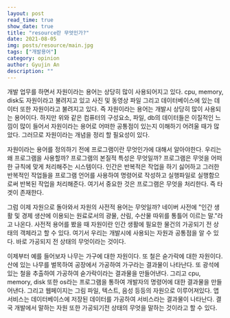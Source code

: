 ```yaml
---
layout: post
read_time: true
show_date: true
title: "resource란 무엇인가?"
date: 2021-08-05
img: posts/resource/main.jpg
tags: ["개발용어"]
category: opinion
author: Gyujin An
description: ""
---
```


개발 업무를 하면서 자원이라는 용어는 상당히 많이 사용되어지고 있다. cpu, memory, disk도 자원이라고 불려지고 있고 사진 및 동영상 파일 그리고 데이터베이스에 있는 데이터 또한 자원이라고 불려지고 있다. 즉 자원이라는 용어는 개발시 상당히 많이 사용되는 용어이다. 하지만 위와 같은 컴퓨터의 구성요소, 파일, db의 데이터들은 이질적인 느낌이 많이 들어서 자원이라는 용어로 어떠한 공통점이 있는지 이해하기 어려울 때가 많았다. 그러므로 자원이라는 개념을 정리 할 필요성이 있다.
  
자원이라는 용어를 정의하기 전에 프로그램이란 무엇인가에 대해서 알아야한다. 우리는 왜 프로그램을 사용할까? 프로그램의 본질적 특성은 무엇일까? 프로그램은 무엇을 어떠한 규칙에 맞게 처리해주는 시스템이다. 인간은 반복적은 작업을 하기 싫어하고 그러한 반복적인 작업들을 프로그램 언어를 사용하여 명령어로 작성하고 실행파일로 실행함으로써 반복된 작업을 처리해준다. 여기서 중요한 것은 프로그램은 무엇을 처리한다. 즉 타겟이 존재한다. 

그럼 이제 자원으로 돌아와서 자원의 사전적 용어는 무엇일까? 네이버 사전에 "인간 생활 및 경제 생산에 이용되는 원료로서의 광물, 산림, 수산물 따위를 통틀어 이르는 말."라고 나온다. 사전적 용어를 봤을 때 자원이란 인간 생활에 필요한 물건의 가공되기 전 상태의 객체라고 할 수 있다. 여기서 우리는 개발시에 사용되는 자원과 공통점을 알 수 있다. 바로 가공되지 전 상태의 무엇이라는 것이다. 

이제부터 예를 들어보자 나무는 가구에 대한 자원이다. 또 철은 숟가락에 대한 자원이다. 산에 있는 나무를 벌목하여 공장에서 가공하여 가구라는 결과물이 나타난다. 또 광석에 있는 철을 추출하여 가공하여 숟가락이라는 결과물을 만들어낸다. 그리고 cpu, memory, disk 또한 os라는 프로그램을 통하여 개발자의 명령어에 대한 결과물을 만들어낸다. 그리고 웹페이지는 그림 파일, 텍스트, 음성 등등의 자원으로 이루어져있다. 앱 서비스는 데이터베이스에 저장된 데이터를 가공하여 서비스라는 결과물이 나타난다. 결국 개발에서 말하는 자원 또한 가공되기전 상태의 무엇을 말하는 것이라고 할 수 있다.